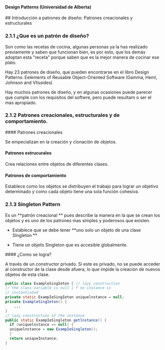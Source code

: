 #### Design Patterns (Universidad de Alberta) 

## Introducción a patrones de diseño: Patrones creacionales y estructurales

### 2.1.1 ¿Que es un patrón de diseño?

Son como las recetas de cocina, algunas personas ya la has realizado previamente y saben que funcionan bien, es por esto, que los demás adoptan esta "receta" porque saben que es la mejor manera de cocinar ese plato.

Hay 23 patrones de diseño, que pueden encontrarse en el libro Design Patterns: Eelements of Reusable Object-Oriented Software (Gamma, Heml, Johnson and Vlissides)

Hay muchos patrones de diseño, y en algunas ocasiones puede parecer que cumple con los requisitos del softwre, pero puede resultarn o ser el mas apropiado.

### 2.1.2 Patrones creacionales, estructurales y de comportamiento.

#### Patrones creacionales

Se empecializan en la creación y clonación de objetos.

#### Patrones estrucurales

Crea relaciones entre objetos de diferentes clases.

#### Patrones de comportamiento

Establece como los objetos se distribuyen el trabajo para lograr un objetivo determinado y como cada objeto tiene una sola función cohesiva.

### 2.1.3 Singleton Pattern

Es un **patrón creacional ** pues describe la manera en la que se crean los objetos y es uno de los patrones mas simples y poderosos que existen.

- Establece que se debe tener **uno solo un objeto de una clase SIngleton **
  
- Tiene un objeto Singleton que es accesible globalmente.
  

#### ¿Como se logra?

A través de un constructor privado. Si este es privado, no se puede acceder al constructor de la clase desde afuera, lo que impide la creación de nuevos objetos de esta clase.

```java
public class ExampleSingIeton { // lazy construction
// the class variable is null i f no instance is
// instantiated
private static ExampIeSingIeton uniquelnstance = null;
private ExampleSingIeton() {
    ...
}
// lazy construction of the instance
public static ExampIeSingleton getlnstance() {
  if (uniquelnstance == null) {
  uniquelnstance = new ExampIeSingleton();
  }
  return uniqueInstance;
}
```

